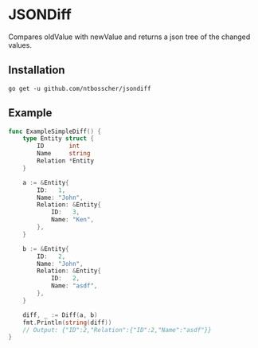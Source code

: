 
# JSONDiff

Compares oldValue with newValue and returns a json tree of the changed values.

## Installation
```
go get -u github.com/ntbosscher/jsondiff
``` 

## Example

```go
func ExampleSimpleDiff() {
	type Entity struct {
		ID       int
		Name     string
		Relation *Entity
	}

	a := &Entity{
		ID:   1,
		Name: "John",
		Relation: &Entity{
			ID:   3,
			Name: "Ken",
		},
	}

	b := &Entity{
		ID:   2,
		Name: "John",
		Relation: &Entity{
			ID:   2,
			Name: "asdf",
		},
	}

	diff, _ := Diff(a, b)
	fmt.Println(string(diff))
	// Output: {"ID":2,"Relation":{"ID":2,"Name":"asdf"}}
}
```

